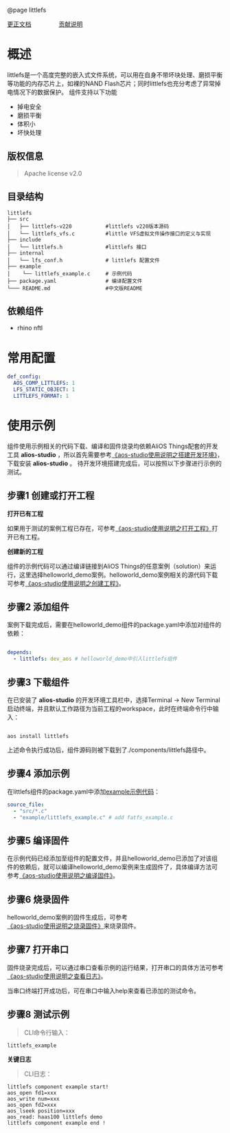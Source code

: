 @page littlefs

[更正文档](https://gitee.com/alios-things/littlefs/edit/rel_3.3.0/README.md) &emsp;&emsp;&emsp;&emsp; [贡献说明](https://g.alicdn.com/alios-things-3.3/doc/contribute_doc.html)

# 概述
littlefs是一个高度完整的嵌入式文件系统，可以用在自身不带坏块处理、磨损平衡等功能的内存芯片上，如裸的NAND Flash芯片；同时littlefs也充分考虑了异常掉电情况下的数据保护。
组件支持以下功能
- 掉电安全
- 磨损平衡
- 体积小
- 坏快处理

## 版权信息
> Apache license v2.0

## 目录结构
```tree
littlefs
├── src
│   ├── littlefs-v220           #littlefs v220版本源码
│   └── littlefs_vfs.c          #little VFS虚拟文件操作接口的定义与实现
├── include
│   └── littlefs.h              #littlefs 接口
├── internal
│   └── lfs_conf.h              # littlefs 配置文件
├── example
│    └── littlefs_example.c     # 示例代码
├── package.yaml                # 编译配置文件
└─── README.md                  #中文版README
```
## 依赖组件
- rhino nftl

# 常用配置

```yaml
def_config:
  AOS_COMP_LITTLEFS: 1
  LFS_STATIC_OBJECT: 1
  LITTLEFS_FORMAT: 1
```

# 使用示例

组件使用示例相关的代码下载、编译和固件烧录均依赖AliOS Things配套的开发工具 **alios-studio** ，所以首先需要参考[《aos-studio使用说明之搭建开发环境》](https://g.alicdn.com/alios-things-3.3/doc/setup_env.html)，下载安装 **alios-studio** 。
待开发环境搭建完成后，可以按照以下步骤进行示例的测试。

## 步骤1 创建或打开工程

**打开已有工程**

如果用于测试的案例工程已存在，可参考[《aos-studio使用说明之打开工程》](https://g.alicdn.com/alios-things-3.3/doc/open_project.html)打开已有工程。

**创建新的工程**

组件的示例代码可以通过编译链接到AliOS Things的任意案例（solution）来运行，这里选择helloworld_demo案例。helloworld_demo案例相关的源代码下载可参考[《aos-studio使用说明之创建工程》](https://g.alicdn.com/alios-things-3.3/doc/create_project.html)。

## 步骤2 添加组件

案例下载完成后，需要在helloworld_demo组件的package.yaml中添加对组件的依赖：

```yaml

depends:
  - littlefs: dev_aos # helloworld_demo中引入littlefs组件

```

## 步骤3 下载组件

在已安装了 **alios-studio** 的开发环境工具栏中，选择Terminal -> New Terminal启动终端，并且默认工作路径为当前工程的workspace，此时在终端命令行中输入：

```shell

aos install littlefs

```

上述命令执行成功后，组件源码则被下载到了./components/littlefs路径中。

## 步骤4 添加示例

在littlefs组件的package.yaml中添加[example示例代码](https://gitee.com/alios-things/littlefs/tree/rel_3.3.0/example)：

```yaml
source_file:
  - "src/*.c"
  - "example/littlefs_example.c" # add fatfs_example.c
```

## 步骤5 编译固件

在示例代码已经添加至组件的配置文件，并且helloworld_demo已添加了对该组件的依赖后，就可以编译helloworld_demo案例来生成固件了，具体编译方法可参考[《aos-studio使用说明之编译固件》](https://g.alicdn.com/alios-things-3.3/doc/build_project.html)。

## 步骤6 烧录固件

helloworld_demo案例的固件生成后，可参考[《aos-studio使用说明之烧录固件》](https://g.alicdn.com/alios-things-3.3/doc/burn_image.html)来烧录固件。

## 步骤7 打开串口

固件烧录完成后，可以通过串口查看示例的运行结果，打开串口的具体方法可参考[《aos-studio使用说明之查看日志》](https://g.alicdn.com/alios-things-3.3/doc/view_log.html)。

当串口终端打开成功后，可在串口中输入help来查看已添加的测试命令。

## 步骤8 测试示例
> CLI命令行输入：

```shell
littlefs_example
```

**关键日志**
> CLI日志：

```shell
littlefs component example start!
aos_open fd1=xxx
aos_write num=xxx
aos_open fd2=xxx
aos_lseek position=xxx
aos_read: haas100 littlefs demo
littlefs component example end !
```



